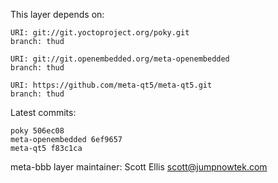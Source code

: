 This layer depends on:

    URI: git://git.yoctoproject.org/poky.git
    branch: thud

    URI: git://git.openembedded.org/meta-openembedded
    branch: thud

    URI: https://github.com/meta-qt5/meta-qt5.git
    branch: thud

Latest commits:

    poky 506ec08
    meta-openembedded 6ef9657
    meta-qt5 f83c1ca


meta-bbb layer maintainer: Scott Ellis <scott@jumpnowtek.com>
